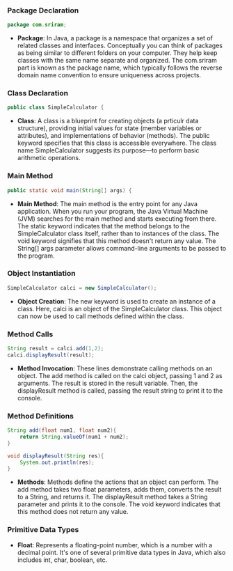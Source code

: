 ### Package Declaration

```java
package com.sriram;
```
- **Package**: In Java, a package is a namespace that organizes a set of related classes and interfaces. Conceptually you can think of packages as being similar to different
 folders on your computer. They help keep classes with the same name separate and organized. The com.sriram part is known as the package name, which typically follows the
 reverse domain name convention to ensure uniqueness across projects.

### Class Declaration

```java
public class SimpleCalculator {
```
- **Class**: A class is a blueprint for creating objects (a prticulr data structure), providing initial values for state (member variables or attributes), and
 implementations of behavior (methods). The public keyword specifies that this class is accessible everywhere. The class name SimpleCalculator suggests its purpose—to
 perform basic arithmetic operations.

### Main Method

```java
public static void main(String[] args) {
```
- **Main Method**: The main method is the entry point for any Java application. When you run your program, the Java Virtual Machine (JVM) searches for the main method
 and starts executing from there. The static keyword indicates that the method belongs to the SimpleCalculator class itself, rather than to instances of the class. The
void keyword signifies that this method doesn't return any value. The String[] args parameter allows command-line arguments to be passed to the program.

### Object Instantiation

```java
SimpleCalculator calci = new SimpleCalculator();
```
- **Object Creation**: The new keyword is used to create an instance of a class. Here, calci is an object of the SimpleCalculator class. This object can now be used to
 call methods defined within the class.

### Method Calls

```java
String result = calci.add(1,2);
calci.displayResult(result);
```
- **Method Invocation**: These lines demonstrate calling methods on an object. The add method is called on the calci object, passing 1 and 2 as arguments. The result
 is stored in the result variable. Then, the displayResult method is called, passing the result string to print it to the console.

### Method Definitions

```java
String add(float num1, float num2){
    return String.valueOf(num1 + num2);
}

void displayResult(String res){
    System.out.println(res);
}
```
- **Methods**: Methods define the actions that an object can perform. The add method takes two float parameters, adds them, converts the result to a String, and
 returns it. The displayResult method takes a String parameter and prints it to the console. The void keyword indicates that this method does not return any value.

### Primitive Data Types

- **Float**: Represents a floating-point number, which is a number with a decimal point. It's one of several primitive data types in Java, which also includes int, char,
 boolean, etc.
